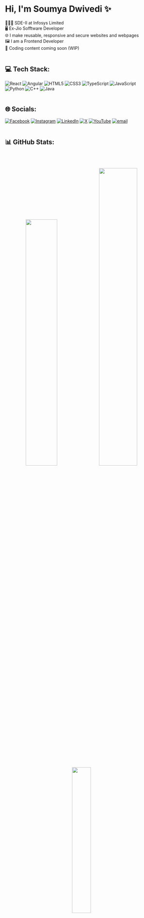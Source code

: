 # Hi, I'm Soumya Dwivedi ✨

👩🏻‍💻 SDE-II at Infosys Limited<br>
🖥️ Ex-Jio Sofftware Developer<br>
🌐 I make reusable, responsive and secure websites and webpages<br>
🖼️ I am a Frontend Developer<br>
🎥 Coding content coming soon (WIP)<br>
<br>
## 💻 Tech Stack:
![React](https://img.shields.io/badge/react-%2320232a.svg?style=for-the-badge&logo=react&logoColor=%2361DAFB)&nbsp;![Angular](https://img.shields.io/badge/angular-%23DD0031.svg?style=for-the-badge&logo=angular&logoColor=white)&nbsp;![HTML5](https://img.shields.io/badge/html5-%23E34F26.svg?style=for-the-badge&logo=html5&logoColor=white)&nbsp;![CSS3](https://img.shields.io/badge/css3-%231572B6.svg?style=for-the-badge&logo=css3&logoColor=white)&nbsp;![TypeScript](https://img.shields.io/badge/typescript-%23007ACC.svg?style=for-the-badge&logo=typescript&logoColor=white)&nbsp;![JavaScript](https://img.shields.io/badge/javascript-%23323330.svg?style=for-the-badge&logo=javascript&logoColor=%23F7DF1E) <br>![Python](https://img.shields.io/badge/python-3670A0?style=for-the-badge&logo=python&logoColor=ffdd54)&nbsp;![C++](https://img.shields.io/badge/c++-%2300599C.svg?style=for-the-badge&logo=c%2B%2B&logoColor=white)&nbsp;![Java](https://img.shields.io/badge/java-%23ED8B00.svg?style=for-the-badge&logo=openjdk&logoColor=white) 
<br><br>
## 🌐 Socials:
[![Facebook](https://img.shields.io/badge/Facebook-%231877F2.svg?logo=Facebook&logoColor=white)](https://facebook.com/theinsaencat) [![Instagram](https://img.shields.io/badge/Instagram-%23E4405F.svg?logo=Instagram&logoColor=white)](https://instagram.com/theinsanecat) [![LinkedIn](https://img.shields.io/badge/LinkedIn-%230077B5.svg?logo=linkedin&logoColor=white)](https://linkedin.com/in/soumya-dwivedi) [![X](https://img.shields.io/badge/X-black.svg?logo=X&logoColor=white)](https://x.com/theinsanebillu) [![YouTube](https://img.shields.io/badge/YouTube-%23FF0000.svg?logo=YouTube&logoColor=white)](https://youtube.com/@theinsanebillu) [![email](https://img.shields.io/badge/Email-D14836?logo=gmail&logoColor=white)](mailto:soumya.dwivedi05@gmail.com) 
<br><br>
## 📊 GitHub Stats:
<br><br>
<p  align="center">
&nbsp;<img src="https://github-readme-stats.vercel.app/api?username=theinsanecat&theme=neon&hide_border=false&include_all_commits=true&count_private=false"  width="45.5%"/>&nbsp;
  &nbsp;<img src="https://nirzak-streak-stats.vercel.app/?user=theinsanecat&theme=neon&hide_border=false" width="50%"/>&nbsp;
</p>
<p  align="center">
  <img src="https://github-readme-stats.vercel.app/api/top-langs/?username=theinsanecat&theme=neon&hide_border=false&include_all_commits=true&count_private=false&layout=compact" width="35%"/>
</p>
<br><br>
<!--## 🏆 GitHub Trophies
![](https://github-profile-trophy.vercel.app/?username=theinsanecat&theme=radical&no-frame=false&no-bg=false&margin-w=4) -->

## 🔝 Top Contributed Repo
![](https://github-contributor-stats.vercel.app/api?username=theinsanecat&limit=5&theme=dark&combine_all_yearly_contributions=true)
<br><br><br><br><br>
<p align="center">
	<img src="https://quotes-github-readme.vercel.app/api?type=horizontal&theme=tokyonight" />
</p>
